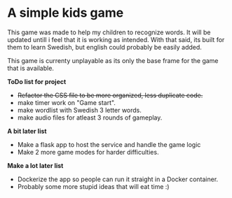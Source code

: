 # A simple kids game

This game was made to help my children to recognize words.
It will be updated untill i feel that it is working as intended.
With that said, its built for them to learn Swedish, but english could probably be easily added.

This game is currenty unplayable as its only the base frame for the game that is available.

**ToDo list for project**

- ~~Refactor the CSS file to be more organized, less duplicate code.~~
- make timer work on "Game start".
- make wordlist with Swedish 3 letter words.
- make audio files for atleast 3 rounds of gameplay.


**A bit later list**

- Make a flask app to host the service and handle the game logic
- Make 2 more game modes for harder difficulties.

**Make a lot later list**

- Dockerize the app so people can run it straight in a Docker container.
- Probably some more stupid ideas that will eat time :)
